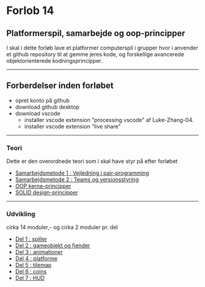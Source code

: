 # Forlob 14
## Platformerspil, samarbejde og oop-principper

I skal i dette forløb lave et platformer computerspil i grupper hvor i anvender et github repository til at gemme jeres kode, og forskellige avancerede objektorienterede kodningsprincipper.

--------------------------------------------------------------------------------

## Forberdelser inden forløbet

- opret konto på github
- download github desktop
- download vscode
    - installer vscode extension "processing vscode" af Luke-Zhang-04.
    - installer vscode extension "live share"

--------------------------------------------------------------------------------

### Teori
Dette er den overordnede teori som i skal have styr på efter forløbet

- [Samarbejdsmetode 1 : Vejledning i pair-programming](teori/pair_programming.md)
- [Samarbejdsmetode 2 : Teams og versionsstyring](teori/github_vejledning.md)
- [OOP kerne-principper](teori/oop_kerne_principper.md)
- [SOLID design-principper](teori/solid_principper.md)

---------------------------------------------------------------------------------

### Udvikling
cirka 14 moduler,- og cirka 2 moduler pr. del

- [Del 1 : spiller](udvikling/del1_spilleren.md)
- [Del 2 : gameobjekt og fjender](udvikling/del2_fjender.md)
- [Del 3 : animationer](udvikling/del3_animationer.md)
- [Del 4 : platforme](udvikling/del4_platforme)
- [Del 5 : tilemap](udvikling/del5_tilemap.md)
- [Del 6 : coins](udvikling/del6_coins.md)
- [Del 7 : HUD](udvikling/del7_HUD.md)

